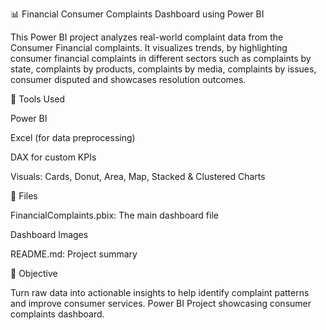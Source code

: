 📊 Financial Consumer Complaints Dashboard using Power BI 


This Power BI project analyzes real-world complaint data from the Consumer Financial complaints. It visualizes trends, by highlighting consumer financial complaints in different sectors such as complaints by state, complaints by products, complaints by media, complaints by issues, consumer disputed and showcases resolution outcomes.


🔧 Tools Used


Power BI

Excel (for data preprocessing)

DAX for custom KPIs

Visuals: Cards, Donut, Area, Map, Stacked & Clustered Charts

📂 Files

FinancialComplaints.pbix: The main dashboard file

Dashboard Images

README.md: Project summary


📌 Objective

Turn raw data into actionable insights to help identify complaint patterns and improve consumer services. Power BI Project showcasing consumer complaints dashboard.
